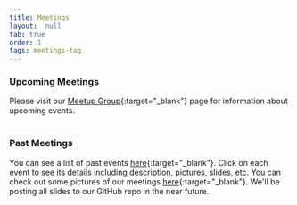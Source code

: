 ```yaml
---
title: Meetings
layout:  null
tab: true
order: 1
tags: meetings-tag
---
```


### Upcoming Meetings
Please visit our [Meetup Group](https://www.meetup.com/Santa-Barbara-OWASP-Chapter/){:target="_blank"} page for information about upcoming events.
<br>
<br>

### Past Meetings
You can see a list of past events [here](https://www.meetup.com/Santa-Barbara-OWASP-Chapter/events/past/){:target="_blank"}. Click on each event to see its details including description, pictures, slides, etc. You can check out some pictures of our meetings [here](https://www.meetup.com/Santa-Barbara-OWASP-Chapter/photos/){:target="_blank"}. We'll be posting all slides to our GitHub repo in the near future.